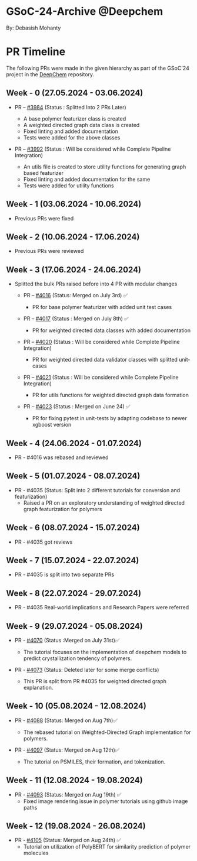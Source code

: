 # GSoC-24-Archive @Deepchem 
By: Debasish Mohanty

# PR Timeline 

The following PRs were made in the given hierarchy as part of the GSoC'24 project in the [DeepChem](https://github.com/deepchem/deepchem) repository.

## Week - 0 (27.05.2024 - 03.06.2024)

  - PR – [#3984](https://github.com/deepchem/deepchem/pull/3984) (Status : Splitted Into 2 PRs Later)
    -  A base polymer featurizer class is created
    -  A weighted directed graph data class is created
    -  Fixed linting and added documentation
    -  Tests were added for the above classes

  - PR – [#3992](https://github.com/deepchem/deepchem/pull/3992) (Status : Will be considered while Complete Pipeline Integration)
    -  An utils file is created to store utility functions for generating graph based featurizer
    -  Fixed linting and added documentation for the same
    -  Tests were added for utility functions

## Week - 1 (03.06.2024 - 10.06.2024)
  - Previous PRs were fixed

## Week - 2 (10.06.2024 - 17.06.2024)
  - Previous PRs were reviewed

## Week - 3 (17.06.2024 - 24.06.2024)  

  - Splitted the bulk PRs raised before into 4 PR with modular changes
    - PR – [#4016](https://github.com/deepchem/deepchem/pull/4016) (Status: Merged on July 3rd) ✅
      - PR for base polymer featurizer with added unit test cases
        
    - PR – [#4017](https://github.com/deepchem/deepchem/pull/4017)  (Status : Merged on July 8th) ✅
      - PR for weighted directed data classes with added documentation
        
    - PR – [#4020](https://github.com/deepchem/deepchem/pull/4020)  (Status : Will be considered while Complete Pipeline Integration)
      -  PR for weighted directed data validator classes with splitted unit-cases

    - PR – [#4021](https://github.com/deepchem/deepchem/pull/4021)  (Status : Will be considered while Complete Pipeline Integration)
       - PR for utils functions for weighted directed graph data formation

    - PR – [#4023](https://github.com/deepchem/deepchem/pull/4023)  (Status : Merged on June 24) ✅
      - PR for fixing pytest in unit-tests by adapting codebase to newer xgboost version

## Week - 4 (24.06.2024 - 01.07.2024)

  - PR - #4016 was rebased and reviewed

## Week - 5 (01.07.2024 - 08.07.2024)

  - PR - #4035 (Status: Split into 2 different tutorials for conversion and featurization)
    - Raised a PR on an exploratory understanding of  weighted directed graph featurization for polymers

## Week - 6 (08.07.2024 - 15.07.2024)
  - PR - #4035 got reviews

## Week - 7 (15.07.2024 - 22.07.2024)
  - PR - #4035 is split into two separate PRs

## Week - 8 (22.07.2024 - 29.07.2024)
  - PR - #4035 Real-world implications and Research Papers were referred

## Week - 9 (29.07.2024 - 05.08.2024)
  - PR - [#4070](https://github.com/deepchem/deepchem/pull/4070) (Status :Merged on July 31st)✅
    - The tutorial focuses on the implementation of deepchem models to predict crystallization tendency of polymers.

- PR - [#4073](https://github.com/deepchem/deepchem/pull/4073) (Status: Deleted later for some merge conflicts)
    - This PR is split from PR #4035 for weighted directed graph explanation.
   
## Week - 10 (05.08.2024 - 12.08.2024)
  - PR - [#4088](https://github.com/deepchem/deepchem/pull/4088) (Status: Merged on Aug 7th)✅
    - The rebased tutorial on Weighted-Directed Graph implementation for polymers.

  - PR - [#4097](https://github.com/deepchem/deepchem/pull/4097) (Status: Merged on Aug 12th)✅
    - The tutorial on PSMILES, their formation, and tokenization.

## Week - 11 (12.08.2024 - 19.08.2024)
  - PR - [#4093](https://github.com/deepchem/deepchem/pull/4093) (Status: Merged on Aug 19th) ✅
    - Fixed image rendering issue in polymer tutorials using github image paths

## Week - 12 (19.08.2024 - 26.08.2024)
  - PR - [#4105](https://github.com/deepchem/deepchem/pull/4015) (Status: Merged on Aug 24th) ✅
    - Tutorial on utilization of PolyBERT for similarity prediction of polymer molecules

  
